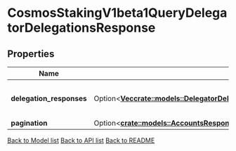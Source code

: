 # CosmosStakingV1beta1QueryDelegatorDelegationsResponse

## Properties

Name | Type | Description | Notes
------------ | ------------- | ------------- | -------------
**delegation_responses** | Option<[**Vec<crate::models::DelegatorDelegationsResponseDelegationResponsesInner>**](DelegatorDelegations_response_delegation_responses_inner.md)> | delegation_responses defines all the delegations' info of a delegator. | [optional]
**pagination** | Option<[**crate::models::AccountsResponsePagination**](Accounts_response_pagination.md)> |  | [optional]

[Back to Model list](../README.md#documentation-for-models) [Back to API list](../README.md#documentation-for-api-endpoints) [Back to README](../README.md)


